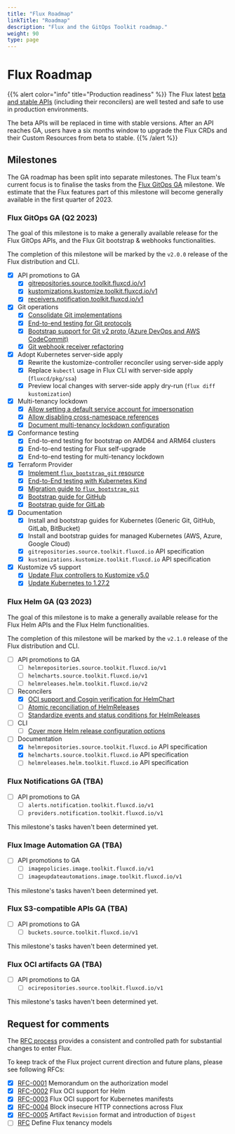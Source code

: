 ```yaml
---
title: "Flux Roadmap"
linkTitle: "Roadmap"
description: "Flux and the GitOps Toolkit roadmap."
weight: 90
type: page
---
```


# Flux Roadmap

{{% alert color="info" title="Production readiness" %}}
The Flux latest [beta and stable APIs](/flux/components/)
(including their reconcilers) are well tested and safe to use in production environments.

The beta APIs will be replaced in time with stable versions. After an API reaches GA,
users have a six months window to upgrade the Flux CRDs and their Custom Resources
from beta to stable.
{{% /alert %}}

## Milestones

The GA roadmap has been split into separate milestones.
The Flux team's current focus is to finalise the tasks from the [Flux GitOps GA](#flux-gitops-ga-q1-2023) milestone.
We estimate that the Flux features part of this milestone will become generally available in the first quarter of 2023.

### Flux GitOps GA (Q2 2023)

The goal of this milestone is to make a generally available release for the Flux GitOps APIs,
and the Flux Git bootstrap & webhooks functionalities.

The completion of this milestone will be marked by the `v2.0.0` release of the Flux distribution and CLI. 

- [x] API promotions to GA
  - [x] [gitrepositories.source.toolkit.fluxcd.io/v1](https://github.com/fluxcd/source-controller/issues/947)
  - [x] [kustomizations.kustomize.toolkit.fluxcd.io/v1](https://github.com/fluxcd/kustomize-controller/issues/755)
  - [x] [receivers.notification.toolkit.fluxcd.io/v1](https://github.com/fluxcd/notification-controller/issues/436)

- [x] Git operations
  - [x] [Consolidate Git implementations](https://github.com/fluxcd/pkg/issues/245)
  - [x] [End-to-end testing for Git protocols](https://github.com/fluxcd/pkg/issues/334)
  - [x] [Bootstrap support for Git v2 proto (Azure DevOps and AWS CodeCommit)](https://github.com/fluxcd/flux2/issues/3273)
  - [x] [Git webhook receiver refactoring](https://github.com/fluxcd/notification-controller/pull/435)

- [x] Adopt Kubernetes server-side apply
  - [x] Rewrite the kustomize-controller reconciler using server-side apply
  - [x] Replace `kubectl` usage in Flux CLI with server-side apply (`fluxcd/pkg/ssa`)
  - [x] Preview local changes with server-side apply dry-run (`flux diff kustomization`)

- [x] Multi-tenancy lockdown
  - [x] [Allow setting a default service account for impersonation](https://github.com/fluxcd/flux2/issues/2340)
  - [x] [Allow disabling cross-namespace references](https://github.com/fluxcd/flux2/issues/2337)
  - [x] [Document multi-tenancy lockdown configuration](flux/installation.md#multi-tenancy-lockdown)

- [x] Conformance testing
  - [x] End-to-end testing for bootstrap on AMD64 and ARM64 clusters
  - [x] End-to-end testing for Flux self-upgrade
  - [x] End-to-end testing for multi-tenancy lockdown

- [x] Terraform Provider
  - [x] [Implement `flux_bootstrap_git` resource](https://github.com/fluxcd/terraform-provider-flux/pull/332)
  - [x] [End-to-End testing with Kubernetes Kind](https://github.com/fluxcd/terraform-provider-flux/pull/411)
  - [x] [Migration guide to `flux_bootstrap_git`](https://registry.terraform.io/providers/fluxcd/flux/latest/docs/guides/migrating-to-resource)
  - [x] [Bootstrap guide for GitHub](https://registry.terraform.io/providers/fluxcd/flux/latest/docs/guides/bootstrap_github_ssh)
  - [x] [Bootstrap guide for GitLab](https://github.com/fluxcd/terraform-provider-flux/pull/438)
  
- [x] Documentation
  - [x] Install and bootstrap guides for Kubernetes (Generic Git, GitHub, GitLab, BitBucket)
  - [x] Install and bootstrap guides for managed Kubernetes (AWS, Azure, Google Cloud)
  - [x] `gitrepositories.source.toolkit.fluxcd.io` API specification
  - [x] `kustomizations.kustomize.toolkit.fluxcd.io` API specification

- [x] Kustomize v5 support
  - [x] [Update Flux controllers to Kustomize v5.0](https://github.com/fluxcd/flux2/issues/3564)
  - [x] [Update Kubernetes to 1.27.2](https://github.com/fluxcd/pkg/pull/534)

### Flux Helm GA (Q3 2023)

The goal of this milestone is to make a generally available release for the Flux Helm APIs
and the Flux Helm functionalities.

The completion of this milestone will be marked by the `v2.1.0` release of the Flux distribution and CLI.

- [ ] API promotions to GA
  - [ ] `helmrepositories.source.toolkit.fluxcd.io/v1`
  - [ ] `helmcharts.source.toolkit.fluxcd.io/v1`
  - [ ] `helmreleases.helm.toolkit.fluxcd.io/v2`

- [ ] Reconcilers
  - [x] [OCI support and Cosgin verification for HelmChart](https://github.com/fluxcd/flux2/tree/main/rfcs/0002-helm-oci#implementation-history)
  - [ ] [Atomic reconciliation of HelmReleases](https://github.com/fluxcd/helm-controller/pull/532)
  - [ ] [Standardize events and status conditions for HelmReleases](https://github.com/fluxcd/helm-controller/issues/487)

- [ ] CLI
  - [ ] [Cover more Helm release configuration options](https://github.com/fluxcd/flux2/issues/213)

- [ ] Documentation
  - [x] `helmrepositories.source.toolkit.fluxcd.io` API specification
  - [x] `helmcharts.source.toolkit.fluxcd.io` API specification
  - [ ] `helmreleases.helm.toolkit.fluxcd.io` API specification

### Flux Notifications GA (TBA)

- [ ] API promotions to GA
  - [ ] `alerts.notification.toolkit.fluxcd.io/v1`
  - [ ] `providers.notification.toolkit.fluxcd.io/v1`

This milestone's tasks haven't been determined yet.

### Flux Image Automation GA (TBA)

- [ ] API promotions to GA
  - [ ] `imagepolicies.image.toolkit.fluxcd.io/v1`
  - [ ] `imageupdateautomations.image.toolkit.fluxcd.io/v1`

This milestone's tasks haven't been determined yet.

### Flux S3-compatible APIs GA (TBA)

- [ ] API promotions to GA
  - [ ] `buckets.source.toolkit.fluxcd.io/v1`

This milestone's tasks haven't been determined yet.

### Flux OCI artifacts GA (TBA)

- [ ] API promotions to GA
  - [ ] `ocirepositories.source.toolkit.fluxcd.io/v1`

This milestone's tasks haven't been determined yet.

## Request for comments

The [RFC process](https://github.com/fluxcd/flux2/tree/main/rfcs)
provides a consistent and controlled path for substantial changes to enter Flux.

To keep track of the Flux project current direction and future plans, please see following RFCs:

- [x] [RFC-0001](https://github.com/fluxcd/flux2/tree/main/rfcs/0001-authorization) Memorandum on the authorization model
- [x] [RFC-0002](https://github.com/fluxcd/flux2/tree/main/rfcs/0002-helm-oci) Flux OCI support for Helm
- [x] [RFC-0003](https://github.com/fluxcd/flux2/tree/main/rfcs/0003-kubernetes-oci) Flux OCI support for Kubernetes manifests
- [x] [RFC-0004](https://github.com/fluxcd/flux2/tree/main/rfcs/0004-insecure-http) Block insecure HTTP connections across Flux
- [x] [RFC-0005](https://github.com/fluxcd/flux2/pull/3233) Artifact `Revision` format and introduction of `Digest`
- [ ] [RFC](https://github.com/fluxcd/flux2/pull/2086) Define Flux tenancy models

